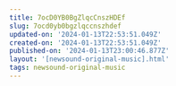 ```yaml
---
title: 7ocD0YB0BgZlqcCnszHDEf
slug: 7ocd0yb0bgzlqccnszhdef
updated-on: '2024-01-13T22:53:51.049Z'
created-on: '2024-01-13T22:53:51.049Z'
published-on: '2024-01-13T23:00:46.877Z'
layout: '[newsound-original-music].html'
tags: newsound-original-music
---
```



